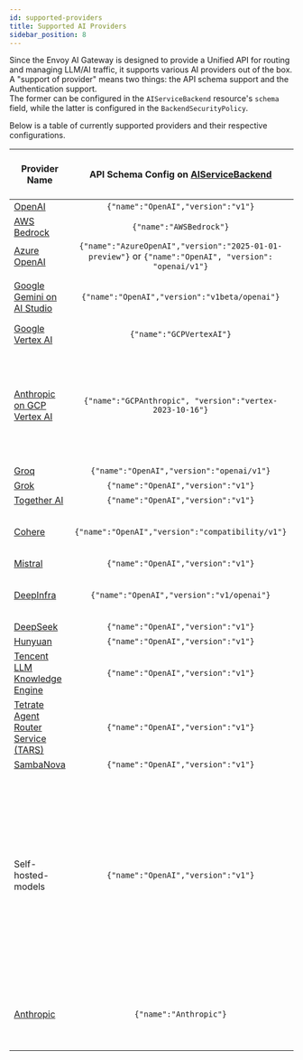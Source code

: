 ```yaml
---
id: supported-providers
title: Supported AI Providers
sidebar_position: 8
---
```


Since the Envoy AI Gateway is designed to provide a Unified API for routing and managing LLM/AI traffic, it supports various AI providers out of the box.
A "support of provider" means two things: the API schema support and the Authentication support. \
The former can be configured in the `AIServiceBackend` resource's `schema` field, while the latter is configured in the `BackendSecurityPolicy`.

Below is a table of currently supported providers and their respective configurations.

| Provider Name                                                                                             |                                API Schema Config on [AIServiceBackend]                                 | Upstream Authentication Config on [BackendSecurityPolicy] | Status | Note                                                                                                                                                   |
| --------------------------------------------------------------------------------------------------------- | :----------------------------------------------------------------------------------------------------: | :-------------------------------------------------------: | :----: | ------------------------------------------------------------------------------------------------------------------------------------------------------ |
| [OpenAI](https://platform.openai.com/docs/api-reference)                                                  |                                   `{"name":"OpenAI","version":"v1"}`                                   |                         [API Key]                         |   ✅   |                                                                                                                                                        |
| [AWS Bedrock](https://docs.aws.amazon.com/bedrock/latest/APIReference/)                                   |                                        `{"name":"AWSBedrock"}`                                         |                 [AWS Bedrock Credentials]                 |   ✅   |                                                                                                                                                        |
| [Azure OpenAI](https://learn.microsoft.com/en-us/azure/ai-services/openai/reference)                      | `{"name":"AzureOpenAI","version":"2025-01-01-preview"}` or `{"name":"OpenAI", "version": "openai/v1"}` |          [Azure Credentials] or [Azure API Key]           |   ✅   |                                                                                                                                                        |
| [Google Gemini on AI Studio](https://ai.google.dev/gemini-api/docs/openai)                                |                             `{"name":"OpenAI","version":"v1beta/openai"}`                              |                         [API Key]                         |   ✅   | Only the OpenAI compatible endpoint                                                                                                                    |
| [Google Vertex AI](https://cloud.google.com/vertex-ai/docs/reference/rest)                                |                                        `{"name":"GCPVertexAI"}`                                        |                     [GCP Credentials]                     |   ✅   |                                                                                                                                                        |
| [Anthropic on GCP Vertex AI](https://cloud.google.com/vertex-ai/generative-ai/docs/partner-models/claude) |                        `{"name":"GCPAnthropic", "version":"vertex-2023-10-16"}`                        |                     [GCP Credentials]                     |   ✅   | Support both Native Anthropic messages endpoint and OpenAI compatible endpoint                                                                         |
| [Groq](https://console.groq.com/docs/openai)                                                              |                               `{"name":"OpenAI","version":"openai/v1"}`                                |                         [API Key]                         |   ✅   |                                                                                                                                                        |
| [Grok](https://docs.x.ai/docs/api-reference?utm_source=chatgpt.com#chat-completions)                      |                                   `{"name":"OpenAI","version":"v1"}`                                   |                         [API Key]                         |   ✅   |                                                                                                                                                        |
| [Together AI](https://docs.together.ai/docs/openai-api-compatibility)                                     |                                   `{"name":"OpenAI","version":"v1"}`                                   |                         [API Key]                         |   ✅   |                                                                                                                                                        |
| [Cohere](https://docs.cohere.com/v2/docs/compatibility-api)                                               |                            `{"name":"OpenAI","version":"compatibility/v1"}`                            |                         [API Key]                         |   ✅   | Only the OpenAI compatible endpoint                                                                                                                    |
| [Mistral](https://docs.mistral.ai/api/#tag/chat/operation/chat_completion_v1_chat_completions_post)       |                                   `{"name":"OpenAI","version":"v1"}`                                   |                         [API Key]                         |   ✅   |                                                                                                                                                        |
| [DeepInfra](https://deepinfra.com/docs/inference)                                                         |                               `{"name":"OpenAI","version":"v1/openai"}`                                |                         [API Key]                         |   ✅   | Only the OpenAI compatible endpoint                                                                                                                    |
| [DeepSeek](https://api-docs.deepseek.com/)                                                                |                                   `{"name":"OpenAI","version":"v1"}`                                   |                         [API Key]                         |   ✅   |                                                                                                                                                        |
| [Hunyuan](https://cloud.tencent.com/document/product/1729/111007)                                         |                                   `{"name":"OpenAI","version":"v1"}`                                   |                         [API Key]                         |   ✅   |                                                                                                                                                        |
| [Tencent LLM Knowledge Engine](https://www.tencentcloud.com/document/product/1255/70381?lang=en)          |                                   `{"name":"OpenAI","version":"v1"}`                                   |                         [API Key]                         |   ✅   |                                                                                                                                                        |
| [Tetrate Agent Router Service (TARS)](https://router.tetrate.ai/)                                         |                                   `{"name":"OpenAI","version":"v1"}`                                   |                         [API Key]                         |   ✅   |                                                                                                                                                        |
| [SambaNova](https://docs.sambanova.ai/sambastudio/latest/open-ai-api.html)                                |                                   `{"name":"OpenAI","version":"v1"}`                                   |                         [API Key]                         |   ✅   |                                                                                                                                                        |
| Self-hosted-models                                                                                        |                                   `{"name":"OpenAI","version":"v1"}`                                   |                            N/A                            |   ⚠️   | Depending on the API schema spoken by self-hosted servers. For example, [vLLM] speaks the OpenAI format. Also, API Key auth can be configured as well. |
| [Anthropic](https://docs.claude.com/en/home)                                                              |                                         `{"name":"Anthropic"}`                                         |                    [Anthropic API Key]                    |   ✅   | Support only Native Anthropic messages endpoint                                                                                                        |

[AIServiceBackend]: api/api.mdx#aiservicebackendspec
[BackendSecurityPolicy]: api/api.mdx#backendsecuritypolicyspec
[API Key]: api/api.mdx#backendsecuritypolicyapikey
[AWS Bedrock Credentials]: api/api.mdx#backendsecuritypolicyawscredentials
[GCP Credentials]: api/api.mdx#backendsecuritypolicygcpcredentials
[Azure Credentials]: api/api.mdx#backendsecuritypolicyazurecredentials
[Azure API Key]: api/api.mdx#backendsecuritypolicyazureapikey
[Anthropic API Key]: api/api.mdx#backendsecuritypolicyanthropicapikey
[vLLM]: https://docs.vllm.ai/en/v0.8.3/serving/openai_compatible_server.html
